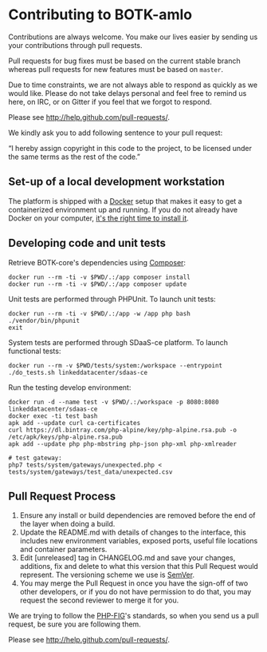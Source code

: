 # Contributing to BOTK-amlo #

Contributions are always welcome. You make our lives easier by
sending us your contributions through pull requests.

Pull requests for bug fixes must be based on the current stable branch whereas
pull requests for new features must be based on `master`.

Due to time constraints, we are not always able to respond as quickly as we
would like. Please do not take delays personal and feel free to remind us here,
on IRC, or on Gitter if you feel that we forgot to respond.

Please see http://help.github.com/pull-requests/.

We kindly ask you to add following sentence to your pull request:

“I hereby assign copyright in this code to the project, to be licensed under the same terms as the rest of the code.”

## Set-up of a local development workstation

The platform is shipped with a [Docker](https://docker.com) setup that makes it easy to get a containerized environment up and running. 
If you do not already have Docker on your computer, 
[it's the right time to install it](https://docs.docker.com/install/). 


## Developing code and unit tests

Retrieve BOTK-core's dependencies using [Composer](http://getcomposer.org/):


```shell
docker run --rm -ti -v $PWD/.:/app composer install
docker run --rm -ti -v $PWD/.:/app composer update
```



Unit tests are performed through PHPUnit. To launch unit tests:

```shell
docker run --rm -ti -v $PWD/.:/app -w /app php bash
./vendor/bin/phpunit
exit
```

System tests are performed through SDaaS-ce platform. To launch functional tests:

```shell
docker run --rm -v $PWD/tests/system:/workspace --entrypoint ./do_tests.sh linkeddatacenter/sdaas-ce
```


Run the testing develop environment:

```shell
docker run -d --name test -v $PWD/.:/workspace -p 8080:8080 linkeddatacenter/sdaas-ce
docker exec -ti test bash
apk add --update curl ca-certificates
curl https://dl.bintray.com/php-alpine/key/php-alpine.rsa.pub -o /etc/apk/keys/php-alpine.rsa.pub
apk add --update php php-mbstring php-json php-xml php-xmlreader

# test gateway:
php7 tests/system/gateways/unexpected.php < tests/system/gateways/test_data/unexpected.csv
```


## Pull Request Process

1. Ensure any install or build dependencies are removed before the end of the layer when doing a 
   build.
2. Update the README.md with details of changes to the interface, this includes new environment 
   variables, exposed ports, useful file locations and container parameters.
3. Edit [unreleased] tag in CHANGELOG.md and save your changes, additions, fix and delete to what this version that this
   Pull Request would represent. The versioning scheme we use is [SemVer](http://semver.org/).
4. You may merge the Pull Request in once you have the sign-off of two other developers, or if you 
   do not have permission to do that, you may request the second reviewer to merge it for you.

We are trying to follow the [PHP-FIG](http://www.php-fig.org)'s standards, so
when you send us a pull request, be sure you are following them.

Please see http://help.github.com/pull-requests/.

